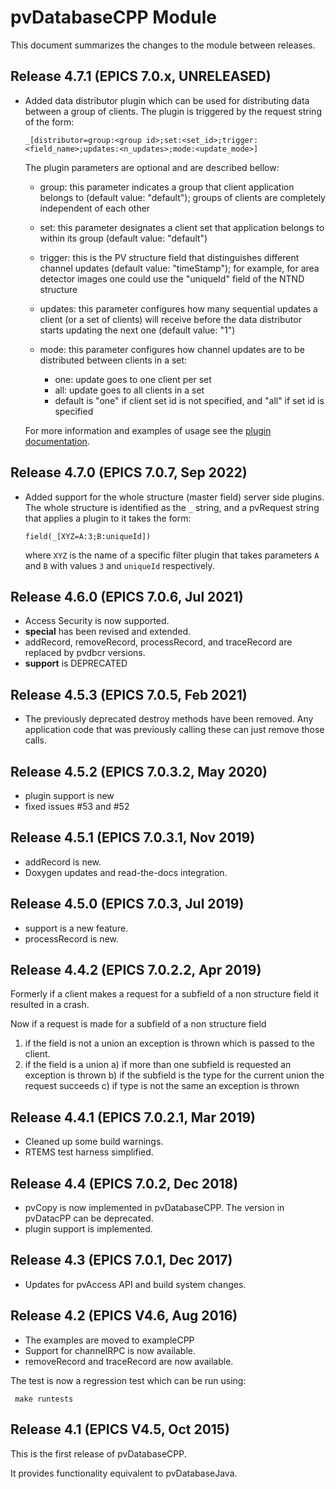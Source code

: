 # pvDatabaseCPP Module

This document summarizes the changes to the module between releases.

## Release 4.7.1 (EPICS 7.0.x, UNRELEASED)

* Added data distributor plugin which can be used for distributing data between 
  a group of clients. The plugin is triggered by the request string of the
  form:

  `_[distributor=group:<group id>;set:<set_id>;trigger:<field_name>;updates:<n_updates>;mode:<update_mode>]`

  The plugin parameters are optional and are described bellow:

  - group: this parameter indicates a group that client application belongs to (default value: "default"); groups of clients are completely independent of each other

  - set: this parameter designates a client set that application belongs to within its group (default value: "default")

  - trigger: this is the PV structure field that distinguishes different channel updates (default value: "timeStamp"); for example, for area detector images one could use the "uniqueId" field of the NTND structure

  - updates: this parameter configures how many sequential updates a client (or a set of clients) will receive before the data distributor starts updating the next one (default value: "1")

  - mode: this parameter configures how channel updates are to be distributed between clients in a set:
    - one: update goes to one client per set
    - all: update goes to all clients in a set
    - default is "one" if client set id is not specified, and "all" if set id is specified

  For more information and examples of usage see the [plugin documentation](dataDistributorPlugin.md).

## Release 4.7.0 (EPICS 7.0.7, Sep 2022)

* Added support for the whole structure (master field) server side plugins.
  The whole structure is identified as the `_` string, and a pvRequest string
  that applies a plugin to it takes the form:

  `field(_[XYZ=A:3;B:uniqueId])`

  where `XYZ` is the name of a specific filter plugin that takes parameters
  `A` and `B` with values `3` and `uniqueId` respectively.

## Release 4.6.0 (EPICS 7.0.6, Jul 2021)

* Access Security is now supported.
* <b>special</b> has been revised and extended.
* addRecord, removeRecord, processRecord, and traceRecord are replaced by pvdbcr versions.
* <b>support</b> is DEPRECATED

## Release 4.5.3 (EPICS 7.0.5, Feb 2021)

* The previously deprecated destroy methods have been removed.
  Any application code that was previously calling these can just remove
  those calls.

## Release 4.5.2 (EPICS 7.0.3.2, May 2020)

* plugin support is new
* fixed issues #53 and #52

## Release 4.5.1 (EPICS 7.0.3.1, Nov 2019)

* addRecord is new.
* Doxygen updates and read-the-docs integration.


## Release 4.5.0 (EPICS 7.0.3, Jul 2019)

* support is a new feature.
* processRecord is new.


## Release 4.4.2 (EPICS 7.0.2.2, Apr 2019)

Formerly if a client makes a request for a subfield of a non structure field
it resulted in a crash.

Now if a request is made for a subfield of a non structure field

1) if the field is not a union an exception is thrown which is passed to the client.
2) if the field is a union
    a) if more than one subfield is requested an exception is thrown 
    b) if the subfield is the type for the current union the request succeeds
    c) if type is not the same an exception is thrown


## Release 4.4.1 (EPICS 7.0.2.1, Mar 2019)

* Cleaned up some build warnings.
* RTEMS test harness simplified.


## Release 4.4 (EPICS 7.0.2, Dec 2018)

* pvCopy is now implemented in pvDatabaseCPP. The version in pvDatacPP can be deprecated.
* plugin support is implemented.


## Release 4.3 (EPICS 7.0.1, Dec 2017)

* Updates for pvAccess API and build system changes.


## Release 4.2 (EPICS V4.6, Aug 2016)

* The examples are moved to exampleCPP
* Support for channelRPC is now available.
* removeRecord and traceRecord are now available.

The test is now a regression test which can be run using:

     make runtests


## Release 4.1 (EPICS V4.5, Oct 2015)

This is the first release of pvDatabaseCPP.

It provides functionality equivalent to pvDatabaseJava.
